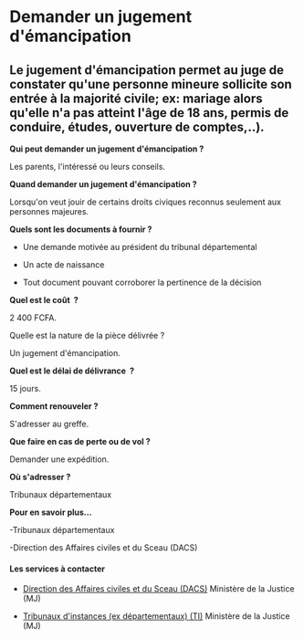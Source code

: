 # Demander un jugement d'émancipation

Le jugement d'émancipation permet au juge de constater qu'une personne mineure sollicite son entrée à la majorité civile; ex: mariage alors qu'elle n'a pas atteint l'âge de 18 ans, permis de conduire, études, ouverture de comptes,..).
------------------------------------------------------------------------------------------------------------------------------------------------------------------------------------------------------------------------------------------

**Qui peut demander un jugement d'émancipation ?**

Les parents, l'intéressé ou leurs conseils.  

**Quand demander un jugement d'émancipation ?**

Lorsqu'on veut jouir de certains droits civiques reconnus seulement aux personnes majeures.  

**Quels sont les documents à fournir ?**

*   Une demande motivée au président du tribunal départemental  
    
*   Un acte de naissance  
    
*   Tout document pouvant corroborer la pertinence de la décision  
    

**Quel est le coût  ?**

2 400 FCFA.

Quelle est la nature de la pièce délivrée ?

Un jugement d'émancipation.  

**Quel est le délai de délivrance  ?**

15 jours.  

**Comment renouveler ?**

S'adresser au greffe.  

**Que faire en cas de perte ou de vol ?**

Demander une expédition.  

**Où s'adresser ?**

Tribunaux départementaux  

**Pour en savoir plus...**

\-Tribunaux départementaux

\-Direction des Affaires civiles et du Sceau (DACS)

#### Les services à contacter

*   [Direction des Affaires civiles et du Sceau (DACS)](../../../services/direction-des-affaires-civiles-et-du-sceau-dacs.md) Ministère de la Justice (MJ)  
    
*   [Tribunaux d'instances (ex départementaux) (TI)](../../../services/tribunaux-dinstances-ex-departementaux-ti.md) Ministère de la Justice (MJ)